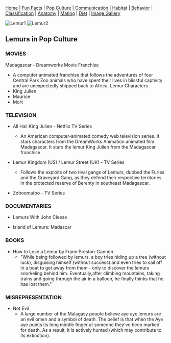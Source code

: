 [Home](/README.md) |
[Fun Facts](/facts.md) |
[Pop Culture](/pop-culture.md) |
[Communication](/communication.md) |
[Habitat](/anatomy.md) |
[Behavior](/behavior.md) |
[Classification](/classification.md) |
[Anatomy](/anatomy.md) |
[Mating](/mating.md) |
[Diet](/diet.md) |
[Image Gallery](/ImageGallery.md)

![Lemur1](/images/lemurmovie1.jpg)
![Lemur2](/images/lemurmovie2.jpg)

## Lemurs in Pop Culture

### MOVIES

Madagascar - Dreamworks Movie Franchise
* A computer animated franchise that follows the adventures of four Central Park Zoo animals who have spent their lives in blissful captivity and are unexpectedly shipped back to Africa.
Lemur Characters
* King Julien
* Maurice
* Mort

### TELEVISION

* All Hail King Julien - Netflix TV Series
  * An American computer-animated comedy web television series. It stars characters from the DreamWorks Animation animated film Madagascar. It stars the lemur King Julien from the Madagascar franchise

* Lemur Kingdom (US) / Lemur Street (UK) - TV Series
  * Follows the exploits of two rival gangs of Lemurs, dubbed the Furies and the Graveyard Gang, as they defend their respective territories in the protected reserve of Berenty in southeast Madagascar.

* Zoboomafoo - TV Series

### DOCUMENTARIES

* Lemurs With John Cleese

* Island of Lemurs: Madascar

### BOOKS

* How to Lose a Lemur by Frann Preston-Gannon
  * "While being followed by lemurs, a boy tries hiding up a tree (without luck), disguising himself (without success) and even tries to sail off in a boat to get away from them - only to discover the lemurs snorkeling behind him. Eventually,after climbing mountains, taking trains and going through the air in a balloon, he finally thinks that he has lost them."

### MISREPRESENTATION

* Not Evil
  * A large number of the Malagasy people believe aye aye lemurs are an evil omen and a symbol of death. The belief is that when the Aye aye points its long middle finger at someone they've been marked for death. As a result, it is actively hunted (which may contribute to its extinction).
